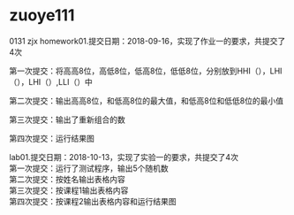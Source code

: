 # zuoye111
0131   zjx
homework01.提交日期：2018-09-16，实现了作业一的要求，共提交了4次  

第一次提交：将高高8位，高低8位，低高8位，低低8位，分别放到HHI（），LHI（），LHI（）,LLI（）中  

第二次提交：输出高高8位，和低高8位的最大值，和低高8位和低低8位的最小值  

第三次提交：输出了重新组合的数  

第四次提交：运行结果图    


lab01.提交日期：2018-10-13，实现了实验一的要求，共提交了4次  
第一次提交：运行了测试程序，输出5个随机数  
第二次提交：按姓名输出表格内容  
第三次提交：按课程1输出表格内容  
第四次提交：按课程2输出表格内容和运行结果图  


